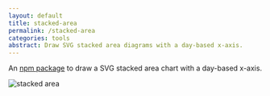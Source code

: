 ```yaml
---
layout: default
title: stacked-area
permalink: /stacked-area
categories: tools
abstract: Draw SVG stacked area diagrams with a day-based x-axis.
---
```

An [npm package](https://www.npmjs.com/package/stacked-area) to draw a SVG stacked area chart with a day-based x-axis.

![stacked area]({{site.url}}/i/stacked-area/stacked-area.jpg)
